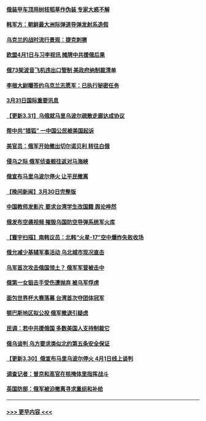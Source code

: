 #### [俄装甲车顶用树枝稻草作伪装 专家大惑不解](../pages/prog202/a103388329.md?t=04010001) 
#### [韩军方：朝鲜最大洲际弹道导弹发射系造假](../pages/prog202/a103388319.md?t=04010001) 
#### [乌克兰的战时流行景观：捷克刺猬](../pages/prog202/a103388302.md?t=04010001) 
#### [欧盟4月1日与习李视讯 摊牌中共援俄后果](../pages/prog202/a103388227.md?t=04010001) 
#### [俄73架波音飞机违出口管制 美政府纳制裁清单](../pages/prog202/a103388253.md?t=04010001) 
#### [李根大尉曝签约乌克兰志愿军：已执行秘密任务](../pages/prog202/a103388247.md?t=04010001) 
#### [3月31日国际重要讯息](../pages/prog202/a103388213.md?t=04010001) 
#### [【更新3.31】乌俄就马里乌波尔疏散走廊达成协议](../pages/prog202/a103388200.md?t=04010001) 
#### [帮中共“猎狐” 一中国公民被美国起诉](../pages/prog202/a103388185.md?t=04010001) 
#### [美官员：俄军开始撤出切尔诺贝利 转往白俄](../pages/prog202/a103388175.md?t=04010001) 
#### [侵乌之际 俄军侦查舰往返对马海峡](../pages/prog202/a103388133.md?t=04010001) 
#### [俄宣布马里乌波尔停火 让平民撤离](../pages/prog202/a103388095.md?t=04010001) 
#### [【晚间新闻】3月30日完整版](../pages/prog202/a103387997.md?t=04010001) 
#### [中国教师发影片 要求台湾学生改国籍 舆论哗然](../pages/prog202/a103388017.md?t=04010001) 
#### [俄发布空袭视频 摧毁乌国防空导弹系统军火库](../pages/prog202/a103388012.md?t=04010001) 
#### [【寰宇扫描】南韩议员：北韩“火星-17”空中爆炸失败收场](../pages/prog202/a103388020.md?t=04010001) 
#### [俄允减少基辅军事活动 乌北城市现况直击](../pages/prog202/a103388024.md?t=04010001) 
#### [乌军首次攻击俄国领土？ 俄军军营被击中](../pages/prog202/a103387907.md?t=04010001) 
#### [俄第一女狙击手受伤遭抛弃 被乌军俘虏](../pages/prog202/a103387910.md?t=04010001) 
#### [面包世界杯大赛落幕 台湾首次夺团体冠军](../pages/prog202/a103387826.md?t=04010001) 
#### [顿巴斯地区拟公投 俄军撤退引疑虑](../pages/prog202/a103387721.md?t=04010001) 
#### [民调：若中共援俄国 多数美国人支持制裁它](../pages/prog202/a103387660.md?t=04010001) 
#### [俄乌谈判 乌方要求类似北约第五条安全保证](../pages/prog202/a103387625.md?t=04010001) 
#### [【更新3.30】俄宣布马里乌波尔停火 4月1日线上谈判](../pages/prog202/a103387266.md?t=04010001) 
#### [调查记者：普京和高官在核掩体里指挥战斗](../pages/prog202/a103387410.md?t=04010001) 
#### [英国防部：俄军被迫撤离寻求重组和补给](../pages/prog202/a103387365.md?t=04010001) 

----
#### [ >>> 更早内容 <<< ](../indexes/prog202-earlier.md)
